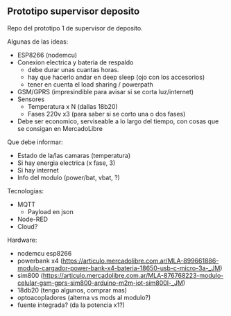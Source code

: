 ## Prototipo supervisor deposito

Repo del prototipo 1 de supervisor de deposito.

Algunas de las ideas:
- ESP8266 (nodemcu)
- Conexion electrica y bateria de respaldo
  - debe durar unas cuantas horas.
  - hay que hacerlo andar en deep sleep (ojo con los accesorios)
  - tener en cuenta el load sharing / powerpath
- GSM/GPRS (impresindible para avisar si se corta luz/internet)
- Sensores
  - Temperatura x N (dallas 18b20)
  - Fases 220v x3 (para saber si se corto una o dos fases)
- Debe ser economico, serviseable a lo largo del tiempo, con cosas que se consigan en MercadoLibre


Que debe informar:
- Estado de la/las camaras (temperatura)
- Si hay energia electrica (x fase, 3)
- Si hay internet
- Info del modulo (power/bat, vbat, ?)


Tecnologias:
- MQTT
  - Payload en json
- Node-RED
- Cloud?


Hardware:
- nodemcu esp8266
- powerbank x4 (https://articulo.mercadolibre.com.ar/MLA-899661886-modulo-cargador-power-bank-x4-bateria-18650-usb-c-micro-3a-_JM)
- sim800 (https://articulo.mercadolibre.com.ar/MLA-876768223-modulo-celular-gsm-gprs-sim800-arduino-m2m-iot-sim800l-_JM)
- 18db20 (tengo algunos, comprar mas)
- optoacopladores (alterna vs mods al modulo?)
- fuente integrada? (da la potencia x1?)

